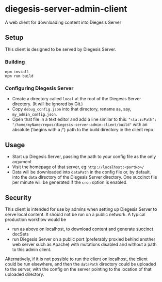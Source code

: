 # diegesis-server-admin-client
A web client for downloading content into Diegesis Server

## Setup
This client is designed to be served by Diegesis Server.
### Building
```
npm install
npm run build 
```
### Configuring Diegesis Server
- Create a directory called `local` at the root of the Diegesis Server directory. (It will be ignored by Git.)
- Copy `debug_config.json` into that directory, rename as, say, `my_admin_config.json`.
- Open that file in a text editor and add a line similar to this:
  ```"staticPath": "/home/myName/repos/diegesis-server-admin-client/build"```
  with an absolute ('begins with a /') path to the build directory in the client repo

## Usage
- Start up Diegesis Server, passing the path to your config file as the only argument
- Visit the homepage of that server, eg `http://localhost:<portNo>/`
- Data will be downloaded into `dataPath` in the config file or, by default, into the `data` directory of the Diegesis Server directory. One succinct file per minute will be generated if the `cron` option is enabled.

## Security
This client is intended for use by admins when setting up Diegesis Server to serve local content. It should not be run on a public network.
A typical production workflow would be
- run as above on localhost, to download content and generate succinct docSets
- run Diegesis Server on a public port (preferably proxied behind another web server such as Apache) with mutations disabled and without a path to this admin client.

Alternatively, if it is not possible to run the client on localhost, the client could be run elsewhere, and then the `dataPath` directory
could be uploaded to the server, with the config on the server pointing to the location of that uploaded directory.
